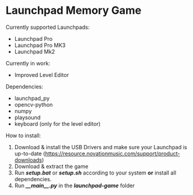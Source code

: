 # Launchpad Memory Game

Currently supported Launchpads:
- Launchpad Pro
- Launchpad Pro MK3
- Launchpad Mk2

Currently in work:
- Improved Level Editor

Dependencies:
- launchpad_py
- opencv-python
- numpy
- playsound 
- keyboard (only for the level editor)

How to install:
1. Download & install the USB Drivers and make sure your Launchpad is up-to-date (https://resource.novationmusic.com/support/product-downloads)
2. Download & extract the game 
3. Run ___setup.bat___ or ___setup.sh___ according to your system __or__ install all dependencies.
4. Run ___\_\_main\_\_.py___ in the ___launchpad-game___ folder
